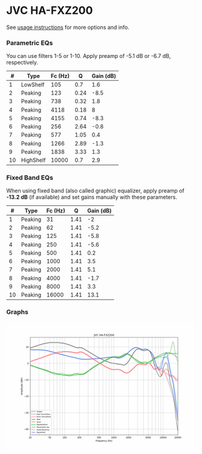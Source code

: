 # JVC HA-FXZ200
See [usage instructions](https://github.com/jaakkopasanen/AutoEq#usage) for more options and info.

### Parametric EQs
You can use filters 1-5 or 1-10. Apply preamp of -5.1 dB or -6.7 dB, respectively.

|   # | Type      |   Fc (Hz) |    Q |   Gain (dB) |
|-----|-----------|-----------|------|-------------|
|   1 | LowShelf  |       105 | 0.7  |         1.6 |
|   2 | Peaking   |       123 | 0.24 |        -8.5 |
|   3 | Peaking   |       738 | 0.32 |         1.8 |
|   4 | Peaking   |      4118 | 0.18 |         8   |
|   5 | Peaking   |      4155 | 0.74 |        -8.3 |
|   6 | Peaking   |       256 | 2.64 |        -0.8 |
|   7 | Peaking   |       577 | 1.05 |         0.4 |
|   8 | Peaking   |      1266 | 2.89 |        -1.3 |
|   9 | Peaking   |      1838 | 3.33 |         1.3 |
|  10 | HighShelf |     10000 | 0.7  |         2.9 |

### Fixed Band EQs
When using fixed band (also called graphic) equalizer, apply preamp of **-13.2 dB** (if available) and set gains manually with these parameters.

|   # | Type    |   Fc (Hz) |    Q |   Gain (dB) |
|-----|---------|-----------|------|-------------|
|   1 | Peaking |        31 | 1.41 |        -2   |
|   2 | Peaking |        62 | 1.41 |        -5.2 |
|   3 | Peaking |       125 | 1.41 |        -5.8 |
|   4 | Peaking |       250 | 1.41 |        -5.6 |
|   5 | Peaking |       500 | 1.41 |         0.2 |
|   6 | Peaking |      1000 | 1.41 |         3.5 |
|   7 | Peaking |      2000 | 1.41 |         5.1 |
|   8 | Peaking |      4000 | 1.41 |        -1.7 |
|   9 | Peaking |      8000 | 1.41 |         3.3 |
|  10 | Peaking |     16000 | 1.41 |        13.1 |

### Graphs
![](./JVC%20HA-FXZ200.png)
